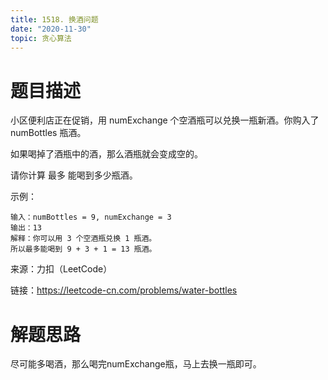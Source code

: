 ```yaml
---
title: 1518. 换酒问题
date: "2020-11-30"
topic: 贪心算法
---
```

# 题目描述

小区便利店正在促销，用 numExchange 个空酒瓶可以兑换一瓶新酒。你购入了 numBottles 瓶酒。

如果喝掉了酒瓶中的酒，那么酒瓶就会变成空的。

请你计算 最多 能喝到多少瓶酒。

示例：
```
输入：numBottles = 9, numExchange = 3
输出：13
解释：你可以用 3 个空酒瓶兑换 1 瓶酒。
所以最多能喝到 9 + 3 + 1 = 13 瓶酒。
```

来源：力扣（LeetCode）

链接：https://leetcode-cn.com/problems/water-bottles


# 解题思路

尽可能多喝酒，那么喝完numExchange瓶，马上去换一瓶即可。